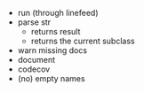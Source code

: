 
- run (through linefeed)
- parse str
  - returns result
  - returns the current subclass
- warn missing docs
- document
- codecov
- (no) empty names
